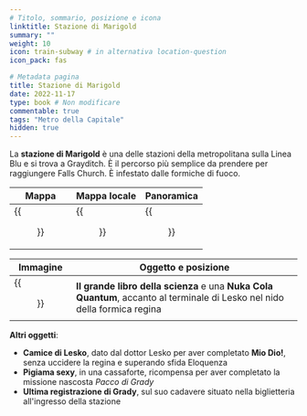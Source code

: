 ```yaml
---
# Titolo, sommario, posizione e icona
linktitle: Stazione di Marigold
summary: ""
weight: 10
icon: train-subway # in alternativa location-question
icon_pack: fas

# Metadata pagina
title: Stazione di Marigold
date: 2022-11-17
type: book # Non modificare
commentable: true
tags: "Metro della Capitale"
hidden: true
---
```


<div class="fo3">


La **stazione di Marigold** è una delle stazioni della metropolitana sulla Linea Blu e si trova a Grayditch. È il percorso più semplice da prendere per raggiungere Falls Church. È infestato dalle formiche di fuoco.

| Mappa | Mappa locale | Panoramica |
| ----- | ------------ | ---------- |
|  {{<figure src="fo3/Marigold_Station_loc.webp">}} | {{<figure src="fo3/Marigold_Station_loc_map.webp">}}  | {{<figure src="fo3/Marigold_Station_exterior.webp">}}  |

| Immagine | Oggetto e posizione |
| -------- | ------------------- |
| {{<figure src="fo3/Fire_Ant_booty.webp">}}  |  **Il grande libro della scienza** e una **Nuka Cola Quantum**, accanto al terminale di Lesko nel nido della formica regina |


**Altri oggetti**:
- **Camice di Lesko**, dato dal dottor Lesko per aver completato **Mio Dio!**, senza uccidere la regina e superando sfida Eloquenza
- **Pigiama sexy**, in una cassaforte, ricompensa per aver completato la missione nascosta *Pacco di Grady*
- **Ultima registrazione di Grady**, sul suo cadavere situato nella biglietteria all'ingresso della stazione

</div>

